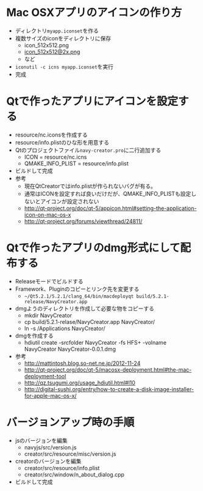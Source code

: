 # Mac OSXアプリのアイコンの作り方
- ディレクトリ``myapp.iconset``を作る
- 複数サイズのiconをディレクトリに保存
    - icon_512x512.png
    - icon_512x512@2x.png
    - など
- ``iconutil -c icns myapp.iconset``を実行
- 完成

# Qtで作ったアプリにアイコンを設定する
- resource/nc.iconsを作成する
- resource/info.plistのひな形を用意する
- Qtのプロジェクトファイル``navy-creator.pro``に二行追加する
    - ICON = resource/nc.icns
    - QMAKE_INFO_PLIST = resource/info.plist
- ビルドして完成
- 参考
    - 現在QtCreatorではinfo.plistが作られないバグが有る。
    - 通常はICONを設定すれば良いだけだが、QMAKE_INFO_PLISTも設定しないとアイコンが設定されない
    - http://qt-project.org/doc/qt-5/appicon.html#setting-the-application-icon-on-mac-os-x
    - http://qt-project.org/forums/viewthread/24811/

# Qtで作ったアプリのdmg形式にして配布する
- Releaseモードでビルドする
- Framework、Pluginのコピーとリンク先を変更する
    - ``~/Qt5.2.1/5.2.1/clang_64/bin/macdeployqt build/5.2.1-release/NavyCreator.app``
- dmgようのディレクトリを作成して必要な物をコピーする
    - mkdir NavyCreator
    - cp build/5.2.1-relase/NavyCreator.app NavyCreator/
    - ln -s /Applications NavyCreator/
- dmgを作成する
    - hdiutil create -srcfolder NavyCreator -fs HFS+ -volname NavyCreator NavyCreator-0.0.1.dmg
- 参考
    - http://mattintosh.blog.so-net.ne.jp/2012-11-24
    - http://qt-project.org/doc/qt-5/macosx-deployment.html#the-mac-deployment-tool
    - http://qz.tsugumi.org/usage_hdiutil.html#l10
    - http://digital-sushi.org/entry/how-to-create-a-disk-image-installer-for-apple-mac-os-x/

# バージョンアップ時の手順
- jsのバージョンを編集
    - navyjs/src/version.js
    - creator/src/resource/misc/version.js
- creatorのバージョンを編集
    - creator/src/resource/info.plist
    - creator/src/window/n_about_dialog.cpp
- ビルドして完成
